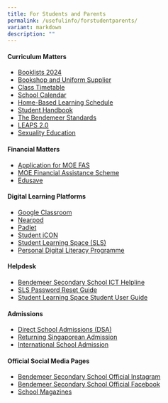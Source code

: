 ```yaml
---
title: For Students and Parents
permalink: /usefulinfo/forstudentparents/
variant: markdown
description: ""
---
```

#### **Curriculum Matters**


* [Booklists 2024](/resources/booklists/)
* [Bookshop and Uniform Supplier](/resources/booksuniform/)
* [Class Timetable](/resources/class-timetable/)
* [School Calendar](/resources/schcalendar)
* [Home-Based Learning Schedule](/hbl/)
* [Student Handbook](/student-handbook/intro/)
* [The Bendemeer Standards](/forparents/bdms_2024_the_bendemeer_standards.pdf)
* <a href="https://www.moe.gov.sg/education-in-sg/our-programmes/cca/leaps2-0" target="_blank">LEAPS 2.0</a>
* <a href="/departments/cce/sexuality-education/">Sexuality Education</a>


#### **Financial Matters**
* [Application for MOE FAS](/resources/moefas/)
* <a target="_blank" href="https://www.moe.gov.sg/financial-matters/financial-assistance">MOE Financial Assistance Scheme</a>
* <a href="https://www.moe.gov.sg/financial-matters/edusave-account" target="_blank">Edusave</a>

#### **Digital Learning Platforms**

* <a href="https://classroom.google.com" target="_blank">Google Classroom</a>
* <a href="https://nearpod.com/" target="_blank">Nearpod</a>
* <a href="https://bendemeersecondary.padlet.org" target="_blank">Padlet</a>
* <a href="https://workspace.google.com/dashboard" target="_blank">Student iCON</a>
* <a href="https://vle.learning.moe.edu.sg/login" target="_blank">Student Learning Space (SLS)</a>
* [Personal Digital Literacy Programme](/key-programmes/ndlp/ndlp-overview/)


#### **Helpdesk**

* <a href="https://go.gov.sg/bdms-icthelp" target="_blank">Bendemeer Secondary School ICT Helpline</a>
* <a href="https://www.learning.moe.edu.sg/login-troubleshooting/authentication/reset-sls-password-student/" target="_blank">SLS Password Reset Guide</a>
* <a href="https://www.learning.moe.edu.sg/student-user-guide/index/" target="_blank">Student Learning Space Student User Guide</a>


#### **Admissions**

* <a href="https://www.moe.gov.sg/secondary/dsa" target="_blank">Direct School Admissions (DSA)</a>
* <a href="https://www.moe.gov.sg/returning-singaporeans" target="_blank">Returning Singaporean Admission</a>
* <a href="https://www.moe.gov.sg/international-students" target="_blank">International School Admission</a>



#### **Official Social Media Pages**

* <a href="https://www.instagram.com/bendemeer_secondary_official" target="_blank">Bendemeer Secondary School Official Instagram</a>
* <a href="https://www.facebook.com/BendemeerSecondaryOfficial" target="_blank">Bendemeer Secondary School Official Facebook</a>
* [School Magazines](/resources/sch-magazine/)